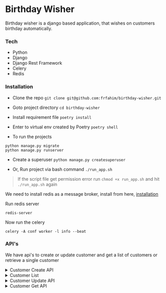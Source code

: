 # Birthday Wisher

Birthday wisher is a django based application, that wishes on customers birthday automatically.


### Tech
- Python
- Django
- Django Rest Framework
- Celery
- Redis

### Installation

- Clone the repo  `git clone git@github.com:frfahim/birthday-wisher.git`

- Goto project directory `cd birthday-wisher`

- Install requirement file `poetry install`

- Enter to virtual env created by Poetry `poetry shell`

- To run the projects

```
python manage.py migrate
python manage.py runserver
```

- Create a superuser `python manage.py createsuperuser`

- Or, Run project via bash command `./run_app.sh`

> If the script file get permission error run `chmod +x run_app.sh` and hit `./run_app.sh` again

We need to install redis as a message broker, install from here, [installation](https://redis.io/docs/getting-started/installation/)

Run redis server

```
redis-server
```

Now run the celery

```
celery -A conf worker -l info --beat
```


### API's

We have api's to create or update customer and get a list of customers or retrieve a single customer

<details>
<summary> Customer Create API </summary>


POST API URL
```
localhost:8000/api/v1/customers/
```

payload
```
{
  "name": "Fahim 1",
  "email": "user.email+1@gmail.com",
  "birthdate": "2023-09-04"
}
```
Response
```
{
  "id": 1,
  "name": "Fahim 1",
  "birthdate": "2023-09-04",
  "email": "user.email+1@gmail.com"
}
```
</details>


<details>
<summary> Customer List </summary>


GET API URL
```
localhost:8000/api/v1/customers/
```

Response
```
[
  {
    "id": 1,
    "name": "Fahim 1",
    "birthdate": "2023-09-04",
    "email": "user.email+1@gmail.com"
  },
  {
    "id": 2,
    "name": "Fahim 2",
    "birthdate": "2023-08-04",
    "email": "user.email+2@gmail.com"
  }
]
```
</details>


<details>
<summary> Customer Update API </summary>


PUT API URL
```
localhost:8000/api/v1/customers/<id>/
```

PUT payload
```
{
  "name": "Fahim 1",
  "birthdate": "2023-09-05"
}
```
Response
```
{
  "id": 1,
  "name": "Fahim 1",
  "birthdate": "2023-09-05",
  "email": "user.email+1@gmail.com"
}
```
</details>


<details>
<summary> Customer Get API </summary>


GET API URL
```
localhost:8000/api/v1/customers/<id>/
```

Response
```
{
  "id": 1,
  "name": "Fahim 1",
  "birthdate": "2023-09-05",
  "email": "user.email+1@gmail.com"
}
```
</details>
